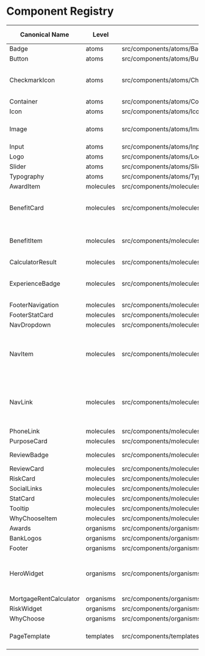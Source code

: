 # Component Registry

| Canonical Name | Level | Path | Variants | WP refs / Notes |
|---|---|---|---|---|
| Badge | atoms | src/components/atoms/Badge/Badge.astro | sm,md,lg | |
| Button | atoms | src/components/atoms/Button/Button.astro | sm,md,lg | |
| CheckmarkIcon | atoms | src/components/atoms/CheckmarkIcon/CheckmarkIcon.astro | sm,md,lg | Green circle with white checkmark |
| Container | atoms | src/components/atoms/Container/Container.astro | sm,md,lg | |
| Icon | atoms | src/components/atoms/Icon/Icon.astro | sm,md,lg | |
| Image | atoms | src/components/atoms/Image/Image.astro | sm,md,lg | Responsive images with lazy loading |
| Input | atoms | src/components/atoms/Input/Input.astro | sm,md,lg | |
| Logo | atoms | src/components/atoms/Logo/Logo.astro | sm,md,lg | |
| Slider | atoms | src/components/atoms/Slider/Slider.astro | sm,md,lg | |
| Typography | atoms | src/components/atoms/Typography/Typography.astro | sm,md,lg | |
| AwardItem | molecules | src/components/molecules/AwardItem/AwardItem.astro | | |
| BenefitCard | molecules | src/components/molecules/BenefitCard/BenefitCard.astro | default,light,featured | Composes Icon and Typography atoms |
| BenefitItem | molecules | src/components/molecules/BenefitItem/BenefitItem.astro | | Checkmark + text with optional tooltip |
| CalculatorResult | molecules | src/components/molecules/CalculatorResult/CalculatorResult.astro | sm,md,lg | |
| ExperienceBadge | molecules | src/components/molecules/ExperienceBadge/ExperienceBadge.astro | | Circular badge with number and label |
| FooterNavigation | molecules | src/components/molecules/FooterNavigation/FooterNavigation.astro | | |
| FooterStatCard | molecules | src/components/molecules/FooterStatCard/FooterStatCard.astro | | |
| NavDropdown | molecules | src/components/molecules/NavDropdown/NavDropdown.astro | | |
| NavItem | molecules | src/components/molecules/NavItem/NavItem.astro | | Navigation item wrapper (moved from atoms) |
| NavLink | molecules | src/components/molecules/NavLink/NavLink.astro | | Navigation link component (moved from atoms) |
| PhoneLink | molecules | src/components/molecules/PhoneLink/PhoneLink.astro | | |
| PurposeCard | molecules | src/components/molecules/PurposeCard/PurposeCard.astro | sm,md,lg | |
| ReviewBadge | molecules | src/components/molecules/ReviewBadge/ReviewBadge.astro | | Logo with review text |
| ReviewCard | molecules | src/components/molecules/ReviewCard/ReviewCard.astro | sm,md,lg | |
| RiskCard | molecules | src/components/molecules/RiskCard/RiskCard.astro | | |
| SocialLinks | molecules | src/components/molecules/SocialLinks/SocialLinks.astro | | |
| StatCard | molecules | src/components/molecules/StatCard/StatCard.astro | sm,md,lg | |
| Tooltip | molecules | src/components/molecules/Tooltip/Tooltip.astro | | |
| WhyChooseItem | molecules | src/components/molecules/WhyChooseItem/WhyChooseItem.astro | | |
| Awards | organisms | src/components/organisms/Awards.astro | | |
| BankLogos | organisms | src/components/organisms/BankLogos.astro | | |
| Footer | organisms | src/components/organisms/Footer.astro | | |
| HeroWidget | organisms | src/components/organisms/HeroWidget/HeroWidget.astro | | Combines multiple molecules into hero section |
| MortgageRentCalculator | organisms | src/components/organisms/MortgageRentCalculator/MortgageRentCalculator.astro | | |
| RiskWidget | organisms | src/components/organisms/RiskWidget/RiskWidget.astro | | |
| WhyChoose | organisms | src/components/organisms/WhyChoose/WhyChoose.astro | | |
| PageTemplate | templates | src/components/templates/PageTemplate/PageTemplate.astro | default,landing,calculator | Layout-only page structure |


